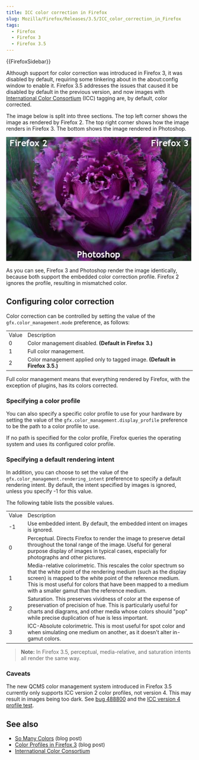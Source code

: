 ```yaml
---
title: ICC color correction in Firefox
slug: Mozilla/Firefox/Releases/3.5/ICC_color_correction_in_Firefox
tags:
  - Firefox
  - Firefox 3
  - Firefox 3.5
---
```


{{FirefoxSidebar}}

Although support for color correction was introduced in Firefox 3, it was disabled by default, requiring some tinkering about in the about:config window to enable it. Firefox 3.5 addresses the issues that caused it be disabled by default in the previous version, and now images with [International Color Consortium](https://www.color.org/index.xalter) (ICC) tagging are, by default, color corrected.

The image below is split into three sections. The top left corner shows the image as rendered by Firefox 2. The top right corner shows how the image renders in Firefox 3. The bottom shows the image rendered in Photoshop.

![](iccsample.jpg)

As you can see, Firefox 3 and Photoshop render the image identically, because both support the embedded color correction profile. Firefox 2 ignores the profile, resulting in mismatched color.

## Configuring color correction

Color correction can be controlled by setting the value of the `gfx.color_management.mode` preference, as follows:

<table>
  <tbody>
    <tr>
      <td>Value</td>
      <td>Description</td>
    </tr>
    <tr>
      <td>0</td>
      <td>
        Color management disabled. <strong>(Default in Firefox 3.)</strong>
      </td>
    </tr>
    <tr>
      <td>1</td>
      <td>Full color management.</td>
    </tr>
    <tr>
      <td>2</td>
      <td>
        Color management applied only to tagged image.
        <strong>(Default in Firefox 3.5.)</strong>
      </td>
    </tr>
  </tbody>
</table>

Full color management means that everything rendered by Firefox, with the exception of plugins, has its colors corrected.

### Specifying a color profile

You can also specify a specific color profile to use for your hardware by setting the value of the `gfx.color_management.display_profile` preference to be the path to a color profile to use.

If no path is specified for the color profile, Firefox queries the operating system and uses its configured color profile.

### Specifying a default rendering intent

In addition, you can choose to set the value of the `gfx.color_management.rendering_intent` preference to specify a default rendering intent. By default, the intent specified by images is ignored, unless you specify -1 for this value.

The following table lists the possible values.

<table>
  <tbody>
    <tr>
      <td>Value</td>
      <td>Description</td>
    </tr>
    <tr>
      <td>-1</td>
      <td>
        Use embedded intent. By default, the embedded intent on images is
        ignored.
      </td>
    </tr>
    <tr>
      <td>0</td>
      <td>
        Perceptual. Directs Firefox to render the image to preserve detail
        throughout the tonal range of the image. Useful for general purpose
        display of images in typical cases, especially for photographs and other
        pictures.
      </td>
    </tr>
    <tr>
      <td>1</td>
      <td>
        Media-relative colorimetric. This rescales the color spectrum so that
        the white point of the rendering medium (such as the display screen) is
        mapped to the white point of the reference medium. This is most useful
        for colors that have been mapped to a medium with a smaller gamut than
        the reference medium.
      </td>
    </tr>
    <tr>
      <td>2</td>
      <td>
        Saturation. This preserves vividness of color at the expense of
        preservation of precision of hue. This is particularly useful for charts
        and diagrams, and other media whose colors should "pop" while precise
        duplication of hue is less important.
      </td>
    </tr>
    <tr>
      <td>3</td>
      <td>
        ICC-Absolute colorimetric. This is most useful for spot color and when
        simulating one medium on another, as it doesn't alter in-gamut colors.
      </td>
    </tr>
  </tbody>
</table>

> **Note:** In Firefox 3.5, perceptual, media-relative, and saturation intents all render the same way.

### Caveats

The new QCMS color management system introduced in Firefox 3.5 currently only supports ICC version 2 color profiles, not version 4. This may result in images being too dark. See [bug 488800](https://bugzilla.mozilla.org/show_bug.cgi?id=488800) and the [ICC version 4 profile test](https://www.color.org/version4html.xalter).

## See also

- [So Many Colors](https://bholley.wordpress.com/2008/09/12/so-many-colors/) (blog post)
- [Color Profiles in Firefox 3](https://johnresig.com/blog/color-profiles/) (blog post)
- [International Color Consortium](https://www.color.org/index.xalter)
